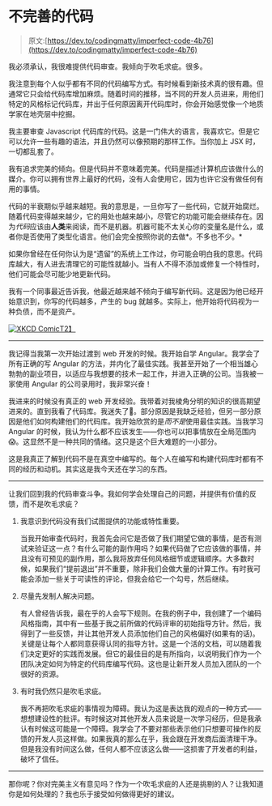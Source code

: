 # 不完善的代码

> 原文:[https://dev.to/codingmatty/imperfect-code-4b76](https://dev.to/codingmatty/imperfect-code-4b76)

我必须承认，我很难提供代码审查。我倾向于吹毛求疵。很多。

我注意到每个人似乎都有不同的代码编写方式。有时候看到新技术真的很有趣。但通常它只会给代码库增加麻烦。随着时间的推移，当不同的开发人员进来，用他们特定的风格标记代码库，并出于任何原因离开代码库时，你会开始感觉像一个地质学家在地壳层中挖掘。

我主要审查 Javascript 代码库的代码。这是一门伟大的语言，我喜欢它。但是它可以允许一些有趣的语法，并且仍然可以像预期的那样工作。当你加上 JSX 时，一切都乱套了。

我有追求完美的倾向。但是代码并不意味着完美。代码是描述计算机应该做什么的媒介。你可以拥有世界上最好的代码，没有人会使用它，因为也许它没有做任何有用的事情。

代码的半衰期似乎越来越短。我的意思是，一旦你写了一些代码，它就开始腐烂。随着代码变得越来越少，它的用处也越来越小，尽管它的功能可能会继续存在。因为*代码*应该由**人类**来阅读，而不是机器。机器可能不太关心你的变量名是什么，或者你是否使用了类型化语言。他们会完全按照你说的去做*。不多也不少。*

如果你曾经在任何你认为是“遗留”的系统上工作过，你可能会明白我的意思。代码库越大，有人进去清理它的可能性就越小。当有人不得不添加或修复一个特性时，他们可能会尽可能少地更新代码。

我有一个同事最近告诉我，他最近越来越不倾向于编写新代码。这是因为他已经开始意识到，你写的代码越多，产生的 bug 就越多。实际上，他开始将代码视为一种负债，而不是资产。

[![XKCD Comic](../Images/6512dd411bdb475339ee548bceb0bf1c.png)T2】](https://res.cloudinary.com/practicaldev/image/fetch/s--3TqaQTU---/c_limit%2Cf_auto%2Cfl_progressive%2Cq_auto%2Cw_880/https://imgs.xkcd.com/comics/fixing_problems.png)

* * *

我记得当我第一次开始过渡到 web 开发的时候。我开始自学 Angular。我学会了所有正确的写 Angular 的方法，并内化了最佳实践。我甚至开始了一个相当雄心勃勃的副业项目，以适应与我想要的技术一起工作，并进入正确的公司。当我被一家使用 Angular 的公司录用时，我非常兴奋！

我进来的时候没有真正的 web 开发经验。我带着对我棱角分明的知识的很高期望进来的。直到我看了代码库。我迷失了🙈。部分原因是我缺乏经验，但另一部分原因是他们如何构建他们的代码库。我开始欣赏的是*而不是*使用最佳实践。当我学习 Angular 的时候，我认为什么都不应该发生——你也可以把事情放在全局范围内😱。这显然不是一种共同的情绪。这只是这个巨大难题的一小部分。

这是我真正了解到代码不是在真空中编写的。每个人在编写和构建代码库时都有不同的经历和动机。其实这是我今天还在学习的东西。

* * *

让我们回到我的代码审查斗争。我如何学会处理自己的问题，并提供有价值的反馈，而不是吹毛求疵？

1.  我意识到代码没有我们试图提供的功能或特性重要。

    当我开始审查代码时，我首先会问它是否做了我们期望它做的事情，是否有测试来验证这一点？有什么可能的副作用吗？如果代码做了它应该做的事情，并且没有可预见的副作用，那么我将放弃任何风格细节或逻辑顺序。大多数时候，如果我们“提前退出”并不重要，除非我们会做大量的计算工作。有时我可能会添加一些关于可读性的评论，但我会给它一个勾号，然后继续。

2.  尽量先发制人解决问题。

    有人曾经告诉我，最在乎的人会写下规则。在我的例子中，我创建了一个编码风格指南，其中有一些基于我之前所做的代码评审的初始指导方针。然后，我得到了一些反馈，并让其他开发人员添加他们自己的风格偏好(如果有的话)。关键是让每个人都同意获得认同的指导方针。这是一个活的文档，可以随着我们决定更好的实践而发展。但它的最佳目的是有所指向，以说明我们作为一个团队决定如何为特定的代码库编写代码。这也是让新开发人员加入团队的一个很好的资源。

3.  有时我仍然只是吹毛求疵。

    我不再把吹毛求疵的事情视为障碍。我认为这是表达我的观点的一种方式——想想建设性的批评。有时候这对其他开发人员来说是一次学习经历，但是我承认有时候这可能是一个障碍。我学会了不要对那些表示他们只想要可操作的反馈的开发人员这样做。如果我真的那么在乎，我会跟在开发商后面清理干净。但是我没有时间这么做，任何人都不应该这么做——这损害了开发者的利益，破坏了信任。

* * *

那你呢？你对完美主义有意见吗？作为一个吹毛求疵的人还是挑剔的人？让我知道你是如何处理的？我也乐于接受如何做得更好的建议。